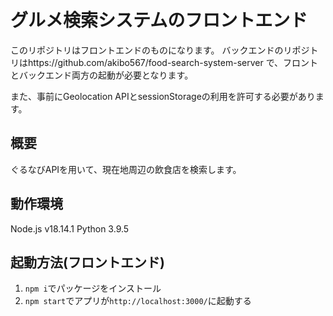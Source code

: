# グルメ検索システムのフロントエンド
このリポジトリはフロントエンドのものになります。
バックエンドのリポジトリはhttps://github.com/akibo567/food-search-system-server
で、フロントとバックエンド両方の起動が必要となります。

また、事前にGeolocation APIとsessionStorageの利用を許可する必要があります。


## 概要
ぐるなびAPIを用いて、現在地周辺の飲食店を検索します。

## 動作環境
Node.js v18.14.1
Python 3.9.5

## 起動方法(フロントエンド)
1. `npm i`でパッケージをインストール
2. `npm start`でアプリが`http://localhost:3000/`に起動する
